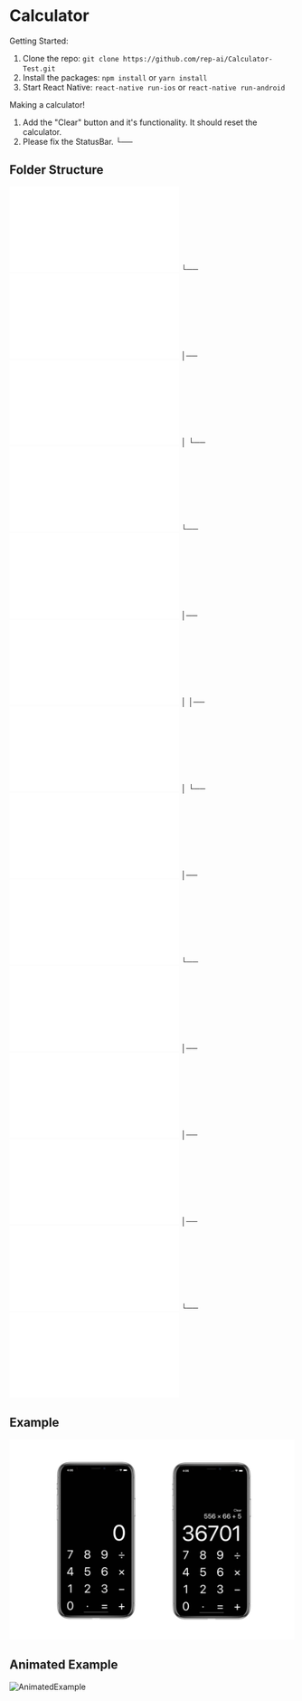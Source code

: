 # Calculator
Getting Started:
1. Clone the repo: ```git clone https://github.com/rep-ai/Calculator-Test.git```
2. Install the packages: ```npm install``` or ```yarn install```
3. Start React Native: ```react-native run-ios``` or ```react-native run-android```

Making a calculator!
1. Add the "Clear" button and it's functionality. It should reset the calculator.
2. Please fix the StatusBar.
└── 

## Folder Structure
![index](index.js)
└── ![App](App.js)
    │── ![store](src/store.js)
    │   └── ![reducer](src/reducer.js)
    └── ![Calculator](src/index.js)
        │── ![actions](src/actions.js)
        │   │── ![actionTypes](src/actionTypes.js)
        │   └── ![flowTypes](src/flowTypes.js)
        │── ![flowTypes](src/flowTypes.js)
        └── ![Calculator](src/Calculator.js)
            │── ![styles](src/styles.js)
            │── ![QuestionComponent](src/QuestionComponent.js)
            │── ![AnswerComponent](src/AnswerComponent.js)
            └── ![ButtonComponent](src/ButtonComponent.js)


## Example
![Example](screenshots/example.jpg?raw=true)
## Animated Example
![AnimatedExample](https://j.gifs.com/YvpRYA.gif)

